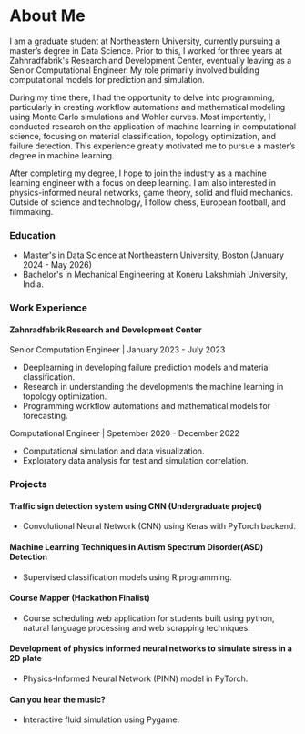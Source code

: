 # About Me
I am a graduate student at Northeastern University, currently pursuing a master’s degree in Data Science. Prior to this, I worked for three years at Zahnradfabrik's Research and Development Center, eventually leaving as a Senior Computational Engineer. My role primarily involved building computational models for prediction and simulation.

During my time there, I had the opportunity to delve into programming, particularly in creating workflow automations and mathematical modeling using Monte Carlo simulations and Wohler curves. Most importantly, I conducted research on the application of machine learning in computational science, focusing on material classification, topology optimization, and failure detection. This experience greatly motivated me to pursue a master’s degree in machine learning.

After completing my degree, I hope to join the industry as a machine learning engineer with a focus on deep learning. I am also interested in physics-informed neural networks, game theory, solid and fluid mechanics. Outside of science and technology, I follow chess, European football, and filmmaking.

### Education
- Master's in Data Science at Northeastern University, Boston (January 2024 - May 2026)
- Bachelor's in Mechanical Engineering at Koneru Lakshmiah University, India.

### Work Experience
#### Zahnradfabrik Research and Development Center
Senior Computation Engineer | January 2023 - July 2023
- Deeplearning in developing failure prediction models and material classification.
- Research in understanding the developments the machine learning in topology optimization.
- Programming workflow automations and mathematical models for forecasting.
  
Computational Engineer | Spetember 2020 - December 2022
- Computational simulation and data visualization.
- Exploratory data analysis for test and simulation correlation.
 
### Projects
#### Traffic sign detection system using CNN (Undergraduate project)
- Convolutional Neural Network (CNN) using Keras with PyTorch backend.

#### Machine Learning Techniques in Autism Spectrum Disorder(ASD) Detection
- Supervised classification models using R programming.
  
#### Course Mapper (Hackathon Finalist)
- Course scheduling web application for students built using python, natural language processing and web scrapping techniques.
  
#### Development of physics informed neural networks to simulate stress in a 2D plate
- Physics-Informed Neural Network (PINN) model in PyTorch.
  
#### Can you hear the music?
- Interactive fluid simulation using Pygame.
